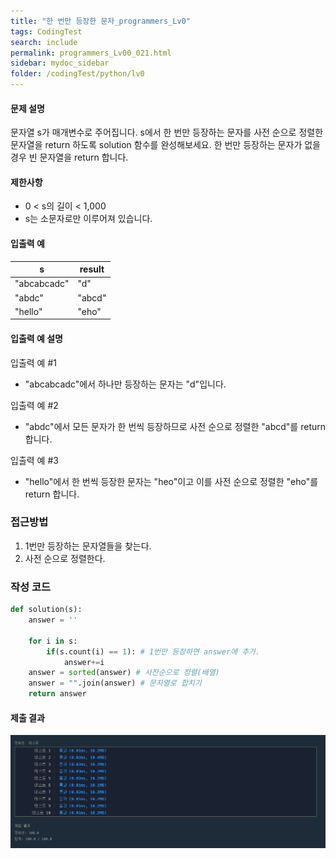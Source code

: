 ```yaml
---
title: "한 번만 등장한 문자_programmers_Lv0"
tags: CodingTest
search: include
permalink: programmers_Lv00_021.html
sidebar: mydoc_sidebar
folder: /codingTest/python/lv0
---
```



#### 문제 설명 <br>

문자열 s가 매개변수로 주어집니다. s에서 한 번만 등장하는 문자를 사전 순으로 정렬한 문자열을 return 하도록 solution 함수를 완성해보세요. 한 번만 등장하는 문자가 없을 경우 빈 문자열을 return 합니다.

#### 제한사항 <br>

- 0 < s의 길이 < 1,000
- s는 소문자로만 이루어져 있습니다.

#### 입출력 예 <br>
  
s	|	result
---|---
"abcabcadc"|	"d"
"abdc"|	"abcd"
"hello"|	"eho"

#### 입출력 예 설명 <br>

입출력 예 #1
- "abcabcadc"에서 하나만 등장하는 문자는 "d"입니다.

입출력 예 #2
- "abdc"에서 모든 문자가 한 번씩 등장하므로 사전 순으로 정렬한 "abcd"를 return 합니다.

입출력 예 #3
- "hello"에서 한 번씩 등장한 문자는 "heo"이고 이를 사전 순으로 정렬한 "eho"를 return 합니다.

### 접근방법 <br>

1. 1번만 등장하는 문자열들을 찾는다.
2. 사전 순으로 정렬한다.

### 작성 코드 <br>

```python
def solution(s):
    answer = ''
    
    for i in s:
        if(s.count(i) == 1): # 1번만 등장하면 answer에 추가.
            answer+=i
    answer = sorted(answer) # 사잔순으로 정렬(배열)
    answer = "".join(answer) # 문자열로 합치기
    return answer
```

#### 제출 결과

![제출 결과](\images\programmers_Lv00_021.png)



